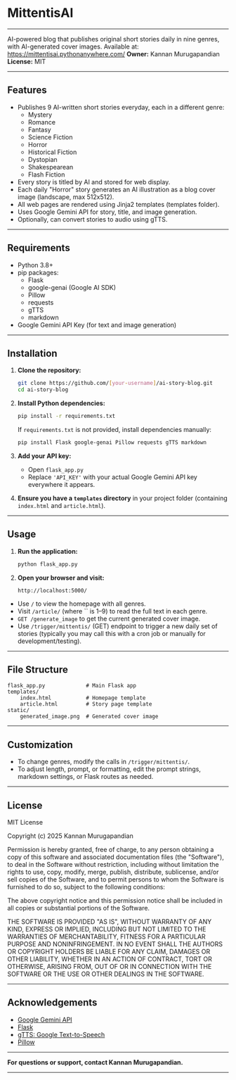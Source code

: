 # MittentisAI

***

AI-powered blog that publishes original short stories daily in nine genres, with AI-generated cover images.  Available at: https://mittentisai.pythonanywhere.com/
**Owner:** Kannan Murugapandian  
**License:** MIT

***

## Features

- Publishes 9 AI-written short stories everyday, each in a different genre:
  - Mystery
  - Romance
  - Fantasy
  - Science Fiction
  - Horror
  - Historical Fiction
  - Dystopian
  - Shakespearean
  - Flash Fiction
- Every story is titled by AI and stored for web display.
- Each daily "Horror" story generates an AI illustration as a blog cover image (landscape, max 512x512).
- All web pages are rendered using Jinja2 templates (templates folder).
- Uses Google Gemini API for story, title, and image generation.
- Optionally, can convert stories to audio using gTTS.

***

## Requirements

- Python 3.8+
- pip packages:
  - Flask
  - google-genai (Google AI SDK)
  - Pillow
  - requests
  - gTTS
  - markdown
- Google Gemini API Key (for text and image generation)

***

## Installation

1. **Clone the repository:**
   ```bash
   git clone https://github.com/[your-username]/ai-story-blog.git
   cd ai-story-blog
   ```
2. **Install Python dependencies:**
   ```bash
   pip install -r requirements.txt
   ```
   If `requirements.txt` is not provided, install dependencies manually:
   ```bash
   pip install Flask google-genai Pillow requests gTTS markdown
   ```

3. **Add your API key:**
   - Open `flask_app.py`
   - Replace `'API_KEY'` with your actual Google Gemini API key everywhere it appears.

4. **Ensure you have a `templates` directory** in your project folder (containing `index.html` and `article.html`).

***

## Usage

1. **Run the application:**
   ```bash
   python flask_app.py
   ```
2. **Open your browser and visit:**
   ```
   http://localhost:5000/
   ```

- Use `/` to view the homepage with all genres.
- Visit `/article/` (where `` is 1–9) to read the full text in each genre.
- `GET /generate_image` to get the current generated cover image.
- Use `/trigger/mittentis/` (GET) endpoint to trigger a new daily set of stories (typically you may call this with a cron job or manually for development/testing).

***

## File Structure

```
flask_app.py             # Main Flask app
templates/
    index.html           # Homepage template
    article.html         # Story page template
static/
    generated_image.png  # Generated cover image
```

***

## Customization

- To change genres, modify the calls in `/trigger/mittentis/`.
- To adjust length, prompt, or formatting, edit the prompt strings, markdown settings, or Flask routes as needed.

***

## License

MIT License

Copyright (c) 2025 Kannan Murugapandian

Permission is hereby granted, free of charge, to any person obtaining a copy
of this software and associated documentation files (the "Software"), to deal
in the Software without restriction, including without limitation the rights
to use, copy, modify, merge, publish, distribute, sublicense, and/or sell
copies of the Software, and to permit persons to whom the Software is
furnished to do so, subject to the following conditions:

The above copyright notice and this permission notice shall be included in all
copies or substantial portions of the Software.

THE SOFTWARE IS PROVIDED "AS IS", WITHOUT WARRANTY OF ANY KIND, EXPRESS OR
IMPLIED, INCLUDING BUT NOT LIMITED TO THE WARRANTIES OF MERCHANTABILITY,
FITNESS FOR A PARTICULAR PURPOSE AND NONINFRINGEMENT. IN NO EVENT SHALL THE
AUTHORS OR COPYRIGHT HOLDERS BE LIABLE FOR ANY CLAIM, DAMAGES OR OTHER
LIABILITY, WHETHER IN AN ACTION OF CONTRACT, TORT OR OTHERWISE, ARISING FROM,
OUT OF OR IN CONNECTION WITH THE SOFTWARE OR THE USE OR OTHER DEALINGS IN THE
SOFTWARE.

***

## Acknowledgements

- [Google Gemini API](https://ai.google.dev/)
- [Flask](https://flask.palletsprojects.com/)
- [gTTS: Google Text-to-Speech](https://pypi.org/project/gTTS/)
- [Pillow](https://pillow.readthedocs.io/)

***

**For questions or support, contact Kannan Murugapandian.**

***
